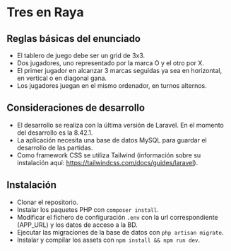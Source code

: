 # Tres en Raya

## Reglas básicas del enunciado

- El tablero de juego debe ser un grid de 3x3.
- Dos jugadores, uno representado por la marca O y el otro por X.
- El primer jugador en alcanzar 3 marcas seguidas ya sea en horizontal, en vertical o en diagonal
gana.
- Los jugadores juegan en el mismo ordenador, en turnos alternos.

## Consideraciones de desarrollo

- El desarrollo se realiza con la última versión de Laravel. En el momento del desarrollo es la 8.42.1.
- La aplicación necesita una base de datos MySQL para guardar el desarrollo de las partidas.
- Como framework CSS se utiliza Tailwind (información sobre su instalación aquí: https://tailwindcss.com/docs/guides/laravel).

## Instalación

- Clonar el repositorio.
- Instalar los paquetes PHP con `composer install`.
- Modificar el fichero de configuración `.env` con la url correspondiente (APP_URL) y los datos de acceso a la BD. 
- Ejecutar las migraciones de la base de datos con `php artisan migrate`.
- Instalar y compilar los assets con `npm install && npm run dev`.


